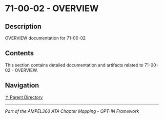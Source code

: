 # 71-00-02 - OVERVIEW

## Description

OVERVIEW documentation for 71-00-02

## Contents

This section contains detailed documentation and artifacts related to 71-00-02 - OVERVIEW.

## Navigation

[↑ Parent Directory](../README.md)

---

*Part of the AMPEL360 ATA Chapter Mapping - OPT-IN Framework*
